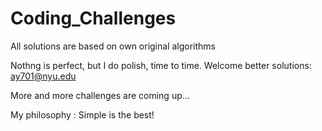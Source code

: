# Coding_Challenges

All solutions are based on own original algorithms

Nothng is perfect, but I do polish, time to time.
Welcome better solutions: ay701@nyu.edu

More and more challenges are coming up...

My philosophy : Simple is the best!
